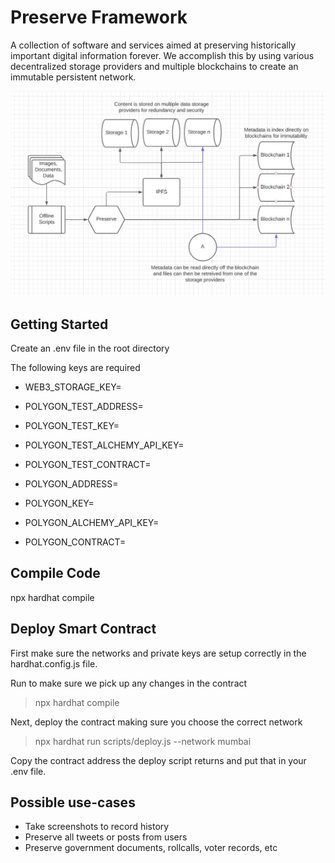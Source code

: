 # Preserve Framework

A collection of software and services aimed at preserving historically important digital information forever. We accomplish this by using various decentralized storage providers and multiple blockchains to create an immutable persistent network.

![Preserve Framework Diagram](https://github.com/Preserve-Network/Preserve-Framework/blob/main/preserve-diagram.JPG?raw=true)


## Getting Started
Create an .env file in the root directory

The following keys are required

- WEB3_STORAGE_KEY=

- POLYGON_TEST_ADDRESS=
- POLYGON_TEST_KEY=
- POLYGON_TEST_ALCHEMY_API_KEY=
- POLYGON_TEST_CONTRACT=

- POLYGON_ADDRESS=
- POLYGON_KEY=
- POLYGON_ALCHEMY_API_KEY=
- POLYGON_CONTRACT=

## Compile Code

npx hardhat compile

## Deploy Smart Contract

First make sure the networks and private keys are setup correctly in the hardhat.config.js file.

Run to make sure we pick up any changes in the contract

> npx hardhat compile

Next, deploy the contract making sure you choose the correct network

> npx hardhat run scripts/deploy.js --network mumbai 

Copy the contract address the deploy script returns and put that in your .env file.

## Possible use-cases

- Take screenshots to record history
- Preserve all tweets or posts from users
- Preserve government documents, rollcalls, voter records, etc
